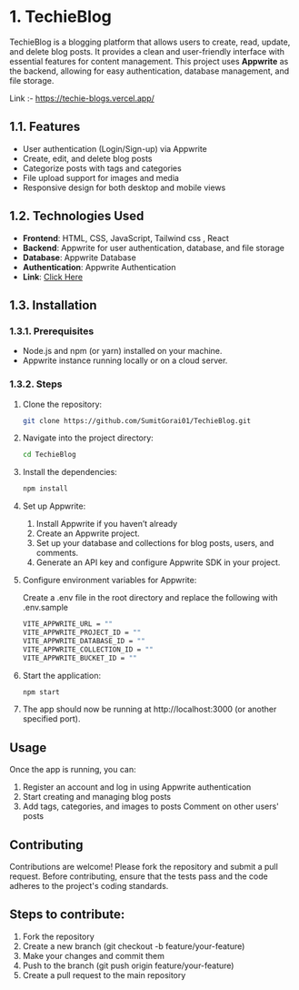 # 1. TechieBlog

TechieBlog is a blogging platform that allows users to create, read, update, and delete blog posts. It provides a clean and user-friendly interface with essential features for content management. This project uses **Appwrite** as the backend, allowing for easy authentication, database management, and file storage.

Link :- https://techie-blogs.vercel.app/

## 1.1. Features

- User authentication (Login/Sign-up) via Appwrite
- Create, edit, and delete blog posts
- Categorize posts with tags and categories
- File upload support for images and media
- Responsive design for both desktop and mobile views

## 1.2. Technologies Used

- **Frontend**: HTML, CSS, JavaScript, Tailwind css , React
- **Backend**: Appwrite for user authentication, database, and file storage
- **Database**: Appwrite Database
- **Authentication**: Appwrite Authentication
- **Link**: [Click Here](https://techie-blogs.vercel.app/)

## 1.3. Installation

### 1.3.1. Prerequisites

- Node.js and npm (or yarn) installed on your machine.
- Appwrite instance running locally or on a cloud server.

### 1.3.2. Steps

1. Clone the repository:
   ```bash
   git clone https://github.com/SumitGorai01/TechieBlog.git

2. Navigate into the project directory:

    ```bash
    cd TechieBlog

3. Install the dependencies:

    ```bash
    npm install

4. Set up Appwrite:
    
    1. Install Appwrite if you haven’t already
    2. Create an Appwrite project.
    3. Set up your database and collections for blog posts, users, and comments.
    4. Generate an API key and configure Appwrite SDK in your project.

5. Configure environment variables for Appwrite:

    Create a .env file in the root directory and replace the following with .env.sample 

    ```bash
    VITE_APPWRITE_URL = ""
    VITE_APPWRITE_PROJECT_ID = ""
    VITE_APPWRITE_DATABASE_ID = ""
    VITE_APPWRITE_COLLECTION_ID = ""
    VITE_APPWRITE_BUCKET_ID = ""
    
6. Start the application:
    
    ```bash
    npm start

 7. The app should now be running at http://localhost:3000 (or another specified port).

## Usage
Once the app is running, you can:

1. Register an account and log in using Appwrite authentication
2. Start creating and managing blog posts
3. Add tags, categories, and images to posts
Comment on other users' posts

## Contributing

Contributions are welcome! Please fork the repository and submit a pull request. Before contributing, ensure that the tests pass and the code adheres to the project's coding standards.

## Steps to contribute:
1. Fork the repository
2. Create a new branch (git checkout -b feature/your-feature)
3. Make your changes and commit them
4. Push to the branch (git push origin feature/your-feature)
5. Create a pull request to the main repository
